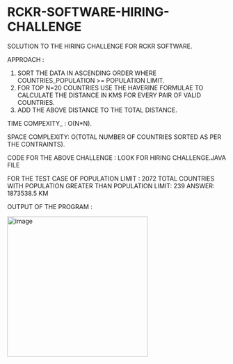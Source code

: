 # RCKR-SOFTWARE-HIRING-CHALLENGE
SOLUTION TO THE HIRING CHALLENGE FOR RCKR SOFTWARE.

APPROACH :
1) SORT THE DATA IN ASCENDING ORDER WHERE COUNTRIES_POPULATION >= POPULATION LIMIT.
2) FOR TOP N=20 COUNTRIES USE THE HAVERINE FORMULAE TO CALCULATE THE DISTANCE IN KMS FOR EVERY PAIR OF VALID COUNTRIES.
3) ADD THE ABOVE DISTANCE TO THE TOTAL DISTANCE.

TIME COMPEXITY_ : O(N*N).

SPACE COMPLEXITY: O(TOTAL NUMBER OF COUNTRIES SORTED AS PER THE CONTRAINTS).

CODE FOR THE ABOVE CHALLENGE : LOOK FOR HIRING CHALLENGE.JAVA FILE

FOR THE TEST CASE OF POPULATION LIMIT : 2072
TOTAL COUNTRIES WITH POPULATION GREATER THAN POPULATION LIMIT: 239
ANSWER: 1873538.5 KM 



OUTPUT OF THE PROGRAM :



<img width="323" alt="image" src="https://user-images.githubusercontent.com/90458726/143883344-b8eb7b29-ffd5-4bb5-9dfd-23cc5b3200a3.png">
